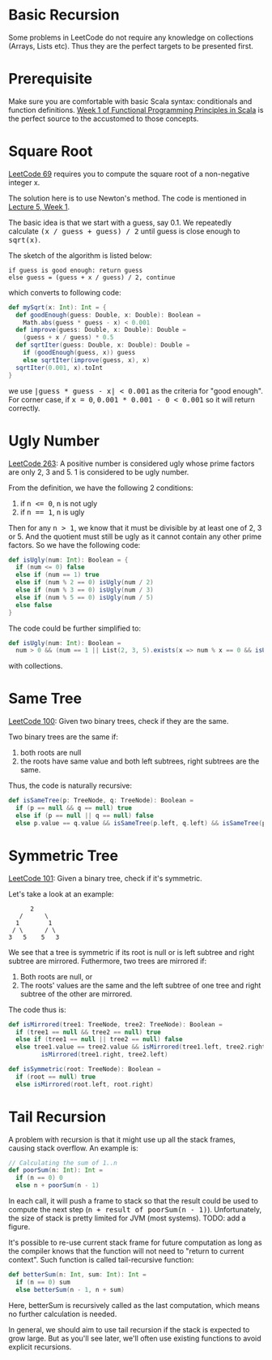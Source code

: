 Basic Recursion
===

Some problems in LeetCode do not require any knowledge on 
collections (Arrays, Lists etc). Thus they are the perfect
targets to be presented first.

# Prerequisite
Make sure you are comfortable with basic Scala syntax:
conditionals and function definitions. 
[Week 1 of Functional Programming Principles in Scala](https://www.coursera.org/learn/progfun1/home/week/1)
is the perfect source to the accustomed to those concepts.

# Square Root
[LeetCode 69](https://leetcode.com/problems/sqrtx/description/) requires you to
compute the square root of a non-negative integer x.

The solution here is to use Newton's method. The code is mentioned in
[Lecture 5, Week 1](https://www.coursera.org/learn/progfun1/lecture/FQDE1/lecture-1-5-example-square-roots-with-newtons-method).

The basic idea is that we start with a guess, say 0.1. We repeatedly calculate
<tt>(x / guess + guess) / 2</tt> until guess is close enough to <tt>sqrt(x)</tt>.

The sketch of the algorithm is listed below:

    if guess is good enough: return guess
    else guess = (guess + x / guess) / 2, continue

which converts to following code:


```scala
def mySqrt(x: Int): Int = {
  def goodEnough(guess: Double, x: Double): Boolean =
    Math.abs(guess * guess - x) < 0.001
  def improve(guess: Double, x: Double): Double =
    (guess + x / guess) * 0.5
  def sqrtIter(guess: Double, x: Double): Double =
    if (goodEnough(guess, x)) guess
    else sqrtIter(improve(guess, x), x)
  sqrtIter(0.001, x).toInt
}
```

we use <tt> |guess * guess - x| < 0.001</tt> as the criteria for "good enough".
For corner case, if <tt>x = 0</tt>, <tt>0.001 * 0.001 - 0 < 0.001</tt> so it will
return correctly.

# Ugly Number
[LeetCode 263](https://leetcode.com/problems/ugly-number/description/): A positive number 
is considered ugly whose prime factors are only 2, 3 and 5. 1 is considered to be
ugly number.

From the definition, we have the following 2 conditions:

1. if <tt>n <= 0</tt>, <tt>n</tt> is not ugly
2. if <tt>n == 1</tt>, <tt>n</tt> is ugly

Then for any <tt>n > 1</tt>, we know that it must be divisible by at least one of
2, 3 or 5. And the quotient must still be ugly as it cannot contain any other prime
factors. So we have the following code:

```scala
def isUgly(num: Int): Boolean = {
  if (num <= 0) false
  else if (num == 1) true
  else if (num % 2 == 0) isUgly(num / 2)
  else if (num % 3 == 0) isUgly(num / 3)
  else if (num % 5 == 0) isUgly(num / 5)
  else false
}
```

The code could be further simplified to:

```scala
def isUgly(num: Int): Boolean =
  num > 0 && (num == 1 || List(2, 3, 5).exists(x => num % x == 0 && isUgly(num / x)))
```

with collections.

# Same Tree
[LeetCode 100](https://leetcode.com/problems/same-tree/description/): Given two binary trees, 
check if they are the same.

Two binary trees are the same if:

1. both roots are null
2. the roots have same value and both left subtrees, right subtrees are the same.

Thus, the code is naturally recursive:

```scala
def isSameTree(p: TreeNode, q: TreeNode): Boolean =
  if (p == null && q == null) true
  else if (p == null || q == null) false
  else p.value == q.value && isSameTree(p.left, q.left) && isSameTree(p.right, q.right)
```

# Symmetric Tree
[LeetCode 101](https://leetcode.com/problems/symmetric-tree/description/): Given a binary tree,
check if it's symmetric.

Let's take a look at an example:

```
      2
   /      \
  1        1
 / \      / \
3   5    5   3

```

We see that a tree is symmetric if its root is null or is left subtree and right subtree are
mirrored. Futhermore, two trees are mirrored if:

1. Both roots are null, or
2. The roots' values are the same and the left subtree of one tree and right subtree of the other
   are mirrored.

The code thus is:

```scala
def isMirrored(tree1: TreeNode, tree2: TreeNode): Boolean =
  if (tree1 == null && tree2 == null) true
  else if (tree1 == null || tree2 == null) false
  else tree1.value == tree2.value && isMirrored(tree1.left, tree2.right) &&
         isMirrored(tree1.right, tree2.left)

def isSymmetric(root: TreeNode): Boolean =
  if (root == null) true
  else isMirrored(root.left, root.right)
```

# Tail Recursion
A problem with recursion is that it might use up all the stack frames, causing stack overflow.
An example is:

```scala
// Calculating the sum of 1..n
def poorSum(n: Int): Int =
  if (n == 0) 0
  else n + poorSum(n - 1)
```

In each call, it will push a frame to stack so that the result could be used to compute
the next step (<tt>n + result of poorSum(n - 1)</tt>). Unfortunately, the size of stack
is pretty limited for JVM (most systems). TODO: add a figure.

It's possible to re-use current stack frame for future computation as long as the compiler
knows that the function will not need to "return to current context". Such function
is called tail-recursive function:

```scala
def betterSum(n: Int, sum: Int): Int =
  if (n == 0) sum
  else betterSum(n - 1, n + sum)
```

Here, betterSum is recursively called as the last computation, which means no further
calculation is needed.

In general, we should aim to use tail recursion if the stack is expected to grow large.
But as you'll see later, we'll often use existing functions to avoid explicit recursions.
